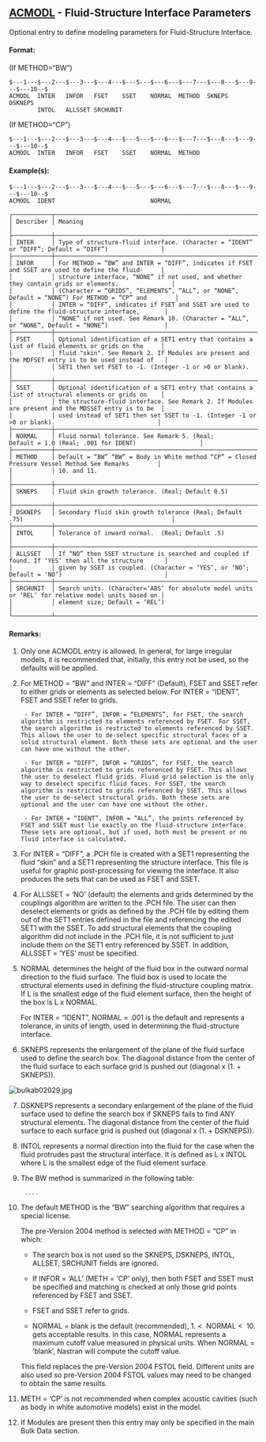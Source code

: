 ## [ACMODL](https://nexus.hexagon.com/documentationcenter/bundle/MSC_Nastran_2022.4/page/Nastran_Combined_Book/qrg/bulkab/TOC.ACMODL.xhtml) - Fluid-Structure Interface Parameters

Optional entry to define modeling parameters for Fluid-Structure Interface.

#### Format:

(If METHOD=“BW”)

```nastran
$---1---$---2---$---3---$---4---$---5---$---6---$---7---$---8---$---9---$---10--$
ACMODL  INTER   INFOR   FSET    SSET    NORMAL  METHOD  SKNEPS  DSKNEPS         
        INTOL   ALLSSET SRCHUNIT                                                
```
(If METHOD=“CP”)

```nastran
$---1---$---2---$---3---$---4---$---5---$---6---$---7---$---8---$---9---$---10--$
ACMODL  INTER   INFOR   FSET    SSET    NORMAL  METHOD                          
```
#### Example(s):

```nastran
$---1---$---2---$---3---$---4---$---5---$---6---$---7---$---8---$---9---$---10--$
ACMODL  IDENT                           NORMAL                                  
```
```text
┌───────────┬────────────────────────────────────────────────────────────────────────────────────────────────────┐
│ Describer │ Meaning                                                                                            │
├───────────┼────────────────────────────────────────────────────────────────────────────────────────────────────┤
│ INTER     │ Type of structure-fluid interface. (Character = “IDENT” or “DIFF”; Default = “DIFF”)               │
├───────────┼────────────────────────────────────────────────────────────────────────────────────────────────────┤
│ INFOR     │ For METHOD = “BW” and INTER = “DIFF”, indicates if FSET and SSET are used to define the fluid-     │
│           │ structure interface, “NONE” if not used, and whether they contain grids or elements.               │
│           │ (Character = “GRIDS”, “ELEMENTS”, “ALL”, or “NONE”, Default = “NONE”) For METHOD = “CP” and        │
│           │ INTER = “DIFF”, indicates if FSET and SSET are used to define the fluid-structure interface,       │
│           │ “NONE” if not used. See Remark 10. (Character = “ALL”, or “NONE”, Default = “NONE”)                │
├───────────┼────────────────────────────────────────────────────────────────────────────────────────────────────┤
│ FSET      │ Optional identification of a SET1 entry that contains a list of fluid elements or grids on the     │
│           │ fluid "skin". See Remark 2. If Modules are present and the MDFSET entry is to be used instead of   │
│           │ SET1 then set FSET to -1. (Integer -1 or >0 or blank).                                             │
├───────────┼────────────────────────────────────────────────────────────────────────────────────────────────────┤
│ SSET      │ Optional identification of a SET1 entry that contains a list of structural elements or grids on    │
│           │ the structure-fluid interface. See Remark 2. If Modules are present and the MDSSET entry is to be  │
│           │ used instead of SET1 then set SSET to -1. (Integer -1 or >0 or blank).                             │
├───────────┼────────────────────────────────────────────────────────────────────────────────────────────────────┤
│ NORMAL    │ Fluid normal tolerance. See Remark 5. (Real; Default = 1.0 (Real; .001 for IDENT)                  │
├───────────┼────────────────────────────────────────────────────────────────────────────────────────────────────┤
│ METHOD    │ Default = “BW” “BW” = Body in White method “CP” = Closed Pressure Vessel Method See Remarks        │
│           │ 10. and 11.                                                                                        │
├───────────┼────────────────────────────────────────────────────────────────────────────────────────────────────┤
│ SKNEPS    │ Fluid skin growth tolerance. (Real; Default 0.5)                                                   │
├───────────┼────────────────────────────────────────────────────────────────────────────────────────────────────┤
│ DSKNEPS   │ Secondary fluid skin growth tolerance (Real; Default .75)                                          │
├───────────┼────────────────────────────────────────────────────────────────────────────────────────────────────┤
│ INTOL     │ Tolerance of inward normal.  (Real; Default .5)                                                    │
├───────────┼────────────────────────────────────────────────────────────────────────────────────────────────────┤
│ ALLSSET   │ If “NO” then SSET structure is searched and coupled if found. If ‘YES’ then all the structure      │
│           │ given by SSET is coupled. (Character = ‘YES’, or ‘NO’; Default = ‘NO’)                             │
├───────────┼────────────────────────────────────────────────────────────────────────────────────────────────────┤
│ SRCHUNIT  │ Search units. (Character=‘ABS’ for absolute model units or ‘REL’ for relative model units based on │
│           │ element size; Default = ‘REL’)                                                                     │
└───────────┴────────────────────────────────────────────────────────────────────────────────────────────────────┘
```
#### Remarks:

1. Only one ACMODL entry is allowed. In general, for large irregular models, it is recommended that, initially, this entry not be used, so the defaults will be applied.

2. For METHOD = “BW” and INTER = “DIFF” (Default), FSET and SSET refer to either grids or elements as selected below. For INTER = “IDENT”, FSET and SSET refer to grids.

        - For INTER = “DIFF”, INFOR = “ELEMENTS”, for FSET, the search algorithm is restricted to elements referenced by FSET. For SSET, the search algorithm is restricted to elements referenced by SSET. This allows the user to de-select specific structural faces of a solid structural element. Both these sets are optional and the user can have one without the other.

        - For INTER = “DIFF”, INFOR = “GRIDS”, for FSET, the search algorithm is restricted to grids referenced by FSET. This allows the user to deselect fluid grids. Fluid grid selection is the only way to deselect specific fluid faces. For SSET, the search algorithm is restricted to grids referenced by SSET. This allows the user to de-select structural grids. Both these sets are optional and the user can have one without the other.

        - For INTER = “IDENT”, INFOR = “ALL”, the points referenced by FSET and SSET must lie exactly on the fluid-structure interface. These sets are optional, but if used, both must be present or no fluid interface is calculated.

3. For INTER = “DIFF”, a .PCH file is created with a SET1 representing the fluid “skin” and a SET1 representing the structure interface. This file is useful for graphic post-processing for viewing the interface. It also produces the sets that can be used as FSET and SSET.

4. For ALLSSET = ‘NO’ (default) the elements and grids determined by the couplings algorithm are written to the .PCH file. The user can then deselect elements or grids as defined by the .PCH file by editing them out of the SET1 entries defined in the file and referencing the edited SET1 with the SSET. To add structural elements that the coupling algorithm did not include in the .PCH file, it is not sufficient to just include them on the SET1 entry referenced by SSET. In addition, ALLSSET = ‘YES’ must be specified.

5. NORMAL determines the height of the fluid box in the outward normal direction to the fluid surface. The fluid box is used to locate the structural elements used in defining the fluid-structure coupling matrix. If L is the smallest edge of the fluid element surface, then the height of the box is L x NORMAL.

     For INTER = “IDENT”, NORMAL = .001 is the default and represents a tolerance, in units of length, used in determining the fluid-structure interface.

6. SKNEPS represents the enlargement of the plane of the fluid surface used to define the search box. The diagonal distance from the center of the fluid surface to each surface grid is pushed out (diagonal x (1. + SKNEPS)).

![bulkab02029.jpg](https://help-be.hexagonmi.com/bundle/MSC_Nastran_2022.4/page/Nastran_Combined_Book/qrg/bulkab/../../../assets/bulkab02029.jpg?_LANG=enus)

7. DSKNEPS represents a secondary enlargement of the plane of the fluid surface used to define the search box if SKNEPS fails to find ANY structural elements. The diagonal distance from the center of the fluid surface to each surface grid is pushed out (diagonal x (1. + DSKNEPS)).

8. INTOL represents a normal direction into the fluid for the case when the fluid protrudes past the structural interface. It is defined as L x INTOL where L is the smallest edge of the fluid element surface.

9. The BW method is summarized in the following table:
        
        ....

10. The default METHOD is the “BW” searching algorithm that requires a special license.

     The pre-Version 2004 method is selected with METHOD = “CP” in which:

     - The search box is not used so the SKNEPS, DSKNEPS, INTOL, ALLSET, SRCHUNIT fields are ignored.

     - If INFOR = ‘ALL’ (METH = ‘CP’ only), then both FSET and SSET must be specified and matching is checked at only those grid points referenced by FSET and SSET.

     - FSET and SSET refer to grids.

     - NORMAL = blank is the default (recommended), 1.  <  NORMAL  <  10. gets acceptable results. In this case, NORMAL represents a maximum cutoff value measured in physical units. When NORMAL = ‘blank’, Nastran will compute the cutoff value.

     This field replaces the pre-Version 2004 FSTOL field. Different units are also used so pre-Version 2004 FSTOL values may need to be changed to obtain the same results.

11. METH = ‘CP’ is not recommended when complex acoustic cavities (such as body in white automotive models) exist in the model.

12. If Modules are present then this entry may only be specified in the main Bulk Data section.

